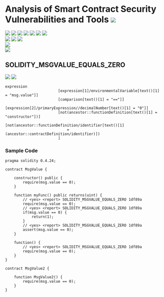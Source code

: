 # Analysis of Smart Contract Security Vulnerabilities and Tools ![](https://img.shields.io/badge/-Live-brightgreen)
![](https://img.shields.io/badge/Batch-20CYS-green) ![](https://img.shields.io/badge/Batch-UG21CYS-lightgreen) ![](https://img.shields.io/badge/Batch-PG21CYS-green) ![](https://img.shields.io/badge/Batch-UG22CYS-lightgreen) ![](https://img.shields.io/badge/Batch-PG21CYS-green) ![](https://img.shields.io/badge/Batch-PhD-darkgreen) ![](https://img.shields.io/badge/-B_RIG-darkgreen)<br/>   ![](https://img.shields.io/badge/BlockchainCourse-20CY712-green)  ![](https://img.shields.io/badge/-M.Tech_Dissertation-blue) ![](https://img.shields.io/badge/Focus-Smart_Contract_Security-yellow) <br/>
![](https://img.shields.io/badge/Blockchain-Ethereum-blue)   <br/> 
![](https://img.shields.io/badge/Language-Solidity-blue)

## SOLIDITY_MSGVALUE_EQUALS_ZERO

![](https://img.shields.io/badge/Pattern_ID-1df89a-gold) ![](https://img.shields.io/badge/Severity-1-brown) 

```
expression
                        [expression[1]/environmentalVariable[text()[1] = "msg.value"]]
                        [comparison[text()[1] = "=="]]
                        [expression[2]/primaryExpression//decimalNumber[text()[1] = "0"]]
                        [not(ancestor::functionDefinition[text()[1] = "constructor"])]
                        [not(ancestor::functionDefinition/identifier[text()[1]
                            = (ancestor::contractDefinition/identifier)])
                        ]
```


### Sample Code

```
pragma solidity 0.4.24;

contract MsgValue {

    constructor() public {
        require(msg.value == 0);
    }

    function myFunc() public returns(uint) {
        // <yes> <report> SOLIDITY_MSGVALUE_EQUALS_ZERO 1df89a
        require(msg.value == 0);
        // <yes> <report> SOLIDITY_MSGVALUE_EQUALS_ZERO 1df89a
        if(msg.value == 0) {
            return(1);
        }
        // <yes> <report> SOLIDITY_MSGVALUE_EQUALS_ZERO 1df89a
        assert(msg.value == 0);
    }

    function() {
        // <yes> <report> SOLIDITY_MSGVALUE_EQUALS_ZERO 1df89a
        require(msg.value == 0);
    }
}

contract MsgValue2 {

    function MsgValue2() {
        require(msg.value == 0);
    }
}
```